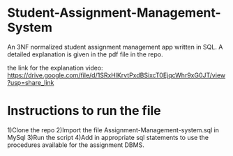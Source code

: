 # Student-Assignment-Management-System
An 3NF normalized student assignment management app written in SQL.
A detailed explanation is given in the pdf file in the repo.

the link for the explanation video:
https://drive.google.com/file/d/1SRxHlKrvtPxdBSixcT0EjqcWhr9xG0JT/view?usp=share_link

# Instructions to run the file
1)Clone the repo
2)Import the file Assignment-Management-system.sql in MySql
3)Run the script
4)Add in appropriate sql statements to use the procedures available for the assignment DBMS.

